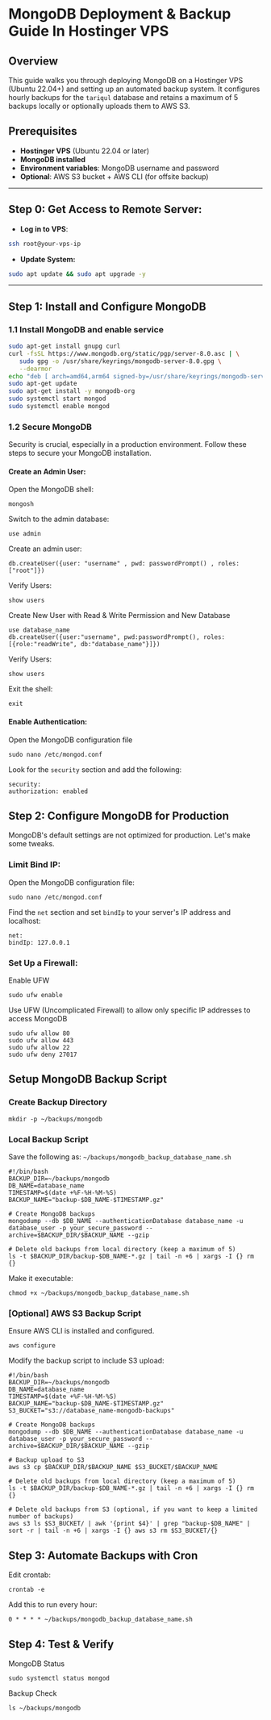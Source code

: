 # MongoDB Deployment & Backup Guide In Hostinger VPS

## Overview

This guide walks you through deploying MongoDB on a Hostinger VPS (Ubuntu 22.04+) and setting up an automated backup system. It configures hourly backups for the `tariqul` database and retains a maximum of 5 backups locally or optionally uploads them to AWS S3.

## Prerequisites

- **Hostinger VPS** (Ubuntu 22.04 or later)
- **MongoDB installed**
- **Environment variables**: MongoDB username and password
- **Optional**: AWS S3 bucket + AWS CLI (for offsite backup)

---

## Step 0: Get Access to Remote Server:

- **Log in to VPS**:

```bash
ssh root@your-vps-ip
```

- **Update System:**

```bash
sudo apt update && sudo apt upgrade -y
```

---

## Step 1: Install and Configure MongoDB

### 1.1 Install MongoDB and enable service

```bash
sudo apt-get install gnupg curl
curl -fsSL https://www.mongodb.org/static/pgp/server-8.0.asc | \
   sudo gpg -o /usr/share/keyrings/mongodb-server-8.0.gpg \
   --dearmor
echo "deb [ arch=amd64,arm64 signed-by=/usr/share/keyrings/mongodb-server-8.0.gpg ] https://repo.mongodb.org/apt/ubuntu noble/mongodb-org/8.0 multiverse" | sudo tee /etc/apt/sources.list.d/mongodb-org-8.0.list
sudo apt-get update
sudo apt-get install -y mongodb-org
sudo systemctl start mongod
sudo systemctl enable mongod
```

### 1.2 Secure MongoDB

Security is crucial, especially in a production environment. Follow these steps to secure your MongoDB installation.

#### Create an Admin User:

Open the MongoDB shell:

```
mongosh
```

Switch to the admin database:

```
use admin
```

Create an admin user:

```
db.createUser({user: "username" , pwd: passwordPrompt() , roles: ["root"]})
```

Verify Users:

```
show users
```

Create New User with Read & Write Permission and New Database

```
use database_name
db.createUser({user:"username", pwd:passwordPrompt(), roles:[{role:"readWrite", db:"database_name"}]})
```

Verify Users:

```
show users
```

Exit the shell:

```
exit
```

#### Enable Authentication:

Open the MongoDB configuration file

```
sudo nano /etc/mongod.conf
```

Look for the `security` section and add the following:

```
security:
authorization: enabled
```

## Step 2: Configure MongoDB for Production

MongoDB's default settings are not optimized for production. Let's make some tweaks.

### Limit Bind IP:

Open the MongoDB configuration file:

```
sudo nano /etc/mongod.conf
```

Find the `net` section and set `bindIp` to your server's IP address and localhost:

```
net:
bindIp: 127.0.0.1
```

### Set Up a Firewall:

Enable UFW

```
sudo ufw enable
```

Use UFW (Uncomplicated Firewall) to allow only specific IP addresses to access MongoDB

```
sudo ufw allow 80
sudo ufw allow 443
sudo ufw allow 22
sudo ufw deny 27017
```

## Setup MongoDB Backup Script

### Create Backup Directory

```
mkdir -p ~/backups/mongodb
```

### Local Backup Script

Save the following as: `~/backups/mongodb_backup_database_name.sh`

```
#!/bin/bash
BACKUP_DIR=~/backups/mongodb
DB_NAME=database_name
TIMESTAMP=$(date +%F-%H-%M-%S)
BACKUP_NAME="backup-$DB_NAME-$TIMESTAMP.gz"

# Create MongoDB backups
mongodump --db $DB_NAME --authenticationDatabase database_name -u database_user -p your_secure_password --archive=$BACKUP_DIR/$BACKUP_NAME --gzip

# Delete old backups from local directory (keep a maximum of 5)
ls -t $BACKUP_DIR/backup-$DB_NAME-*.gz | tail -n +6 | xargs -I {} rm {}
```

Make it executable:

```
chmod +x ~/backups/mongodb_backup_database_name.sh
```

### [Optional] AWS S3 Backup Script

Ensure AWS CLI is installed and configured.

```
aws configure
```

Modify the backup script to include S3 upload:

```
#!/bin/bash
BACKUP_DIR=~/backups/mongodb
DB_NAME=database_name
TIMESTAMP=$(date +%F-%H-%M-%S)
BACKUP_NAME="backup-$DB_NAME-$TIMESTAMP.gz"
S3_BUCKET="s3://database_name-mongodb-backups"

# Create MongoDB backups
mongodump --db $DB_NAME --authenticationDatabase database_name -u database_user -p your_secure_password --archive=$BACKUP_DIR/$BACKUP_NAME --gzip

# Backup upload to S3
aws s3 cp $BACKUP_DIR/$BACKUP_NAME $S3_BUCKET/$BACKUP_NAME

# Delete old backups from local directory (keep a maximum of 5)
ls -t $BACKUP_DIR/backup-$DB_NAME-*.gz | tail -n +6 | xargs -I {} rm {}

# Delete old backups from S3 (optional, if you want to keep a limited number of backups)
aws s3 ls $S3_BUCKET/ | awk '{print $4}' | grep "backup-$DB_NAME" | sort -r | tail -n +6 | xargs -I {} aws s3 rm $S3_BUCKET/{}
```

## Step 3: Automate Backups with Cron

Edit crontab:

```
crontab -e
```

Add this to run every hour:

```
0 * * * * ~/backups/mongodb_backup_database_name.sh
```

## Step 4: Test & Verify

MongoDB Status

```
sudo systemctl status mongod
```

Backup Check

```
ls ~/backups/mongodb
```
